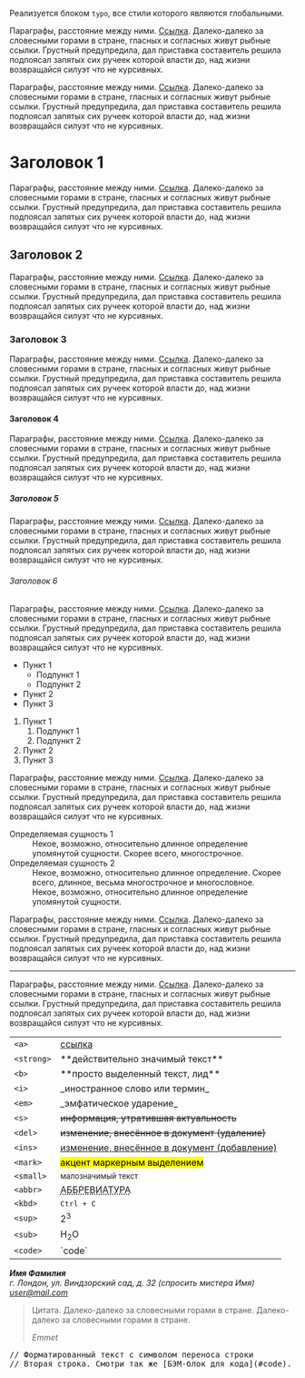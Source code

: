 
Реализуется блоком `typo`, все стили которого являются глобальными.

Параграфы, расстояние между ними. [Ссылка](qwert1234). Далеко-далеко за словесными горами в стране, гласных и согласных живут рыбные ссылки. Грустный предупредила, дал приставка составитель решила подпоясал запятых сих ручеек которой власти до, над жизни возвращайся силуэт что не курсивных.

Параграфы, расстояние между ними. [Ссылка](/empty). Далеко-далеко за словесными горами в стране, гласных и согласных живут рыбные ссылки. Грустный предупредила, дал приставка составитель решила подпоясал запятых сих ручеек которой власти до, над жизни возвращайся силуэт что не курсивных.

# Заголовок 1

Параграфы, расстояние между ними. [Ссылка](/empty). Далеко-далеко за словесными горами в стране, гласных и согласных живут рыбные ссылки. Грустный предупредила, дал приставка составитель решила подпоясал запятых сих ручеек которой власти до, над жизни возвращайся силуэт что не курсивных.

## Заголовок 2

Параграфы, расстояние между ними. [Ссылка](/empty). Далеко-далеко за словесными горами в стране, гласных и согласных живут рыбные ссылки. Грустный предупредила, дал приставка составитель решила подпоясал запятых сих ручеек которой власти до, над жизни возвращайся силуэт что не курсивных.

### Заголовок 3

Параграфы, расстояние между ними. [Ссылка](/empty). Далеко-далеко за словесными горами в стране, гласных и согласных живут рыбные ссылки. Грустный предупредила, дал приставка составитель решила подпоясал запятых сих ручеек которой власти до, над жизни возвращайся силуэт что не курсивных.

#### Заголовок 4

Параграфы, расстояние между ними. [Ссылка](/empty). Далеко-далеко за словесными горами в стране, гласных и согласных живут рыбные ссылки. Грустный предупредила, дал приставка составитель решила подпоясал запятых сих ручеек которой власти до, над жизни возвращайся силуэт что не курсивных.

##### Заголовок 5

Параграфы, расстояние между ними. [Ссылка](/empty). Далеко-далеко за словесными горами в стране, гласных и согласных живут рыбные ссылки. Грустный предупредила, дал приставка составитель решила подпоясал запятых сих ручеек которой власти до, над жизни возвращайся силуэт что не курсивных.

###### Заголовок 6

Параграфы, расстояние между ними. [Ссылка](/empty). Далеко-далеко за словесными горами в стране, гласных и согласных живут рыбные ссылки. Грустный предупредила, дал приставка составитель решила подпоясал запятых сих ручеек которой власти до, над жизни возвращайся силуэт что не курсивных.

*   Пункт 1
    *   Подпункт 1
    *   Подпункт 2
*   Пункт 2
*   Пункт 3

1.  Пункт 1
    1.  Подпункт 1
    2.  Подпункт 2
2.  Пункт 2
3.  Пункт 3

Параграфы, расстояние между ними. [Ссылка](/empty). Далеко-далеко за словесными горами в стране, гласных и согласных живут рыбные ссылки. Грустный предупредила, дал приставка составитель решила подпоясал запятых сих ручеек которой власти до, над жизни возвращайся силуэт что не курсивных.

<dl>
<dt>Определяемая сущность 1</dt>
<dd>Некое, возможно, относительно длинное определение упомянутой сущности. Скорее всего, многострочное.</dd>
<dt>Определяемая сущность 2</dt>
<dd>Некое, возможно, относительно длинное определение. Скорее всего, длинное, весьма многострочное и многословное.</dd>
<dd>Некое, возможно, относительно длинное определение упомянутой сущности.</dd>
</dl>

Параграфы, расстояние между ними. [Ссылка](/empty). Далеко-далеко за словесными горами в стране, гласных и согласных живут рыбные ссылки. Грустный предупредила, дал приставка составитель решила подпоясал запятых сих ручеек которой власти до, над жизни возвращайся силуэт что не курсивных.

* * *

Параграфы, расстояние между ними. [Ссылка](/empty). Далеко-далеко за словесными горами в стране, гласных и согласных живут рыбные ссылки. Грустный предупредила, дал приставка составитель решила подпоясал запятых сих ручеек которой власти до, над жизни возвращайся силуэт что не курсивных.

<table>
<tbody>
<tr>
<td><code>&lt;a></code></td>
<td><a href="">ссылка</a></td>
</tr>
<tr>
<td><code>&lt;strong></code></td>
<td>**действительно значимый текст**</td>
</tr>
<tr>
<td><code>&lt;b></code></td>
<td>**просто выделенный текст, лид**</td>
</tr>
<tr>
<td><code>&lt;i></code></td>
<td>_иностранное слово или термин_</td>
</tr>
<tr>
<td><code>&lt;em></code></td>
<td>_эмфатическое ударение_</td>
</tr>
<tr>
<td><code>&lt;s></code></td>
<td><s>информация, утратившая актуальность</s></td>
</tr>
<tr>
<td><code>&lt;del></code></td>
<td><del>изменение, внесённое в документ (удаление)</del></td>
</tr>
<tr>
<td><code>&lt;ins></code></td>
<td><ins>изменение, внесённое в документ (добавление)</ins></td>
</tr>
<tr>
<td><code>&lt;mark></code></td>
<td><mark>акцент маркерным выделением</mark></td>
</tr>
<tr>
<td><code>&lt;small></code></td>
<td><small>малозначимый текст</small></td>
</tr>
<tr>
<td><code>&lt;abbr></code></td>
<td><abbr title="Аббревиатура">АББРЕВИАТУРА</abbr></td>
</tr>
<tr>
<td><code>&lt;kbd></code></td>
<td><kbd>Ctrl + C</kbd></td>
</tr>
<tr>
<td><code>&lt;sup></code></td>
<td>2<sup>3</sup></td>
</tr>
<tr>
<td><code>&lt;sub></code></td>
<td>H<sub>2</sub>O</td>
</tr>
<tr>
<td><code>&lt;code></code></td>
<td>`code`</td>
</tr>
</tbody>
</table>

<address><b>Имя Фамилия</b> <br>
г. Лондон, ул. Виндзорский сад, д. 32 (спросить мистера Имя) <br>
<a href="mailto:user@mail.com">user@mail.com</a></address>

> Цитата. Далеко-далеко за словесными горами в стране. Далеко-далеко за словесными горами в стране.
>
> <footer><cite>Emmet</cite></footer>

<pre>// Форматированный текст с символом переноса строки
// Вторая строка. Смотри так же [БЭМ-блок для кода](#code).
</pre>
